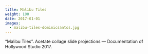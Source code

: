 ```yaml
---
title: Malibu Tiles
weight: 100
date: 2017-01-01
images:
  - malibu-tiles-dominicsantos.jpg
---
```

“Malibu Tiles”.  Acetate collage slide projections — Documentation of Hollywood Studio 2017.

